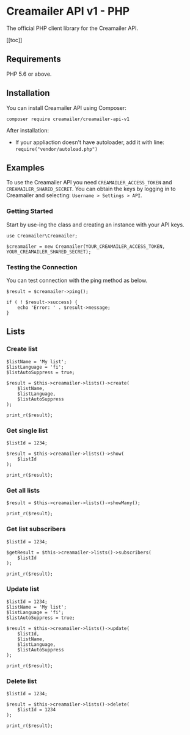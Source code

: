 # Creamailer API v1 - PHP

The official PHP client library for the Creamailer API.

[[toc]]

## Requirements

PHP 5.6 or above.

## Installation

You can install Creamailer API using Composer:

```
composer require creamailer/creamailer-api-v1
```

After installation:
* If your appliaction doesn't have autoloader, add it with line: ``require("vendor/autoload.php")``

## Examples

To use the Creamailer API you need ``CREAMAILER_ACCESS_TOKEN`` and ``CREAMAILER_SHARED_SECRET``. 
You can obtain the keys by logging in to Creamailer and selecting: ``Username > Settings > API``.

### Getting Started

Start by use-ing the class and creating an instance with your API keys. 

```
use Creamailer\Creamailer;

$creamailer = new Creamailer(YOUR_CREAMAILER_ACCESS_TOKEN, YOUR_CREAMAILER_SHARED_SECRET);
```

### Testing the Connection

You can test connection with the ping method as below.

```
$result = $creamailer->ping();

if ( ! $result->success) {
    echo 'Error: ' . $result->message;
}
```

## Lists

### Create list
```
$listName = 'My list';
$listLanguage = 'fi';
$listAutoSuppress = true;

$result = $this->creamailer->lists()->create(
    $listName,
    $listLanguage,
    $listAutoSuppress
);

print_r($result);
```

### Get single list
```
$listId = 1234;

$result = $this->creamailer->lists()->show(
    $listId
);

print_r($result);
```

### Get all lists

```
$result = $this->creamailer->lists()->showMany();

print_r($result);
```

### Get list subscribers
```
$listId = 1234;

$getResult = $this->creamailer->lists()->subscribers(
    $listId
);

print_r($result);
```

### Update list
```
$listId = 1234;
$listName = 'My list';
$listLanguage = 'fi';
$listAutoSuppress = true;

$result = $this->creamailer->lists()->update(
    $listId,
    $listName,
    $listLanguage,
    $listAutoSuppress
);

print_r($result);
```

### Delete list
```
$listId = 1234;

$result = $this->creamailer->lists()->delete(
    $listId = 1234
);

print_r($result);
```
